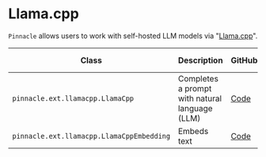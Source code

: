 # Llama.cpp


`Pinnacle` allows users to work with self-hosted LLM models via "[Llama.cpp](https://github.com/ggerganov/llama.cpp)".

| Class | Description | GitHub | API-docs |
| --- | --- | --- | --- |
| `pinnacle.ext.llamacpp.LlamaCpp` | Completes a prompt with natural language (LLM) | [Code](https://github.com/pinnacle/pinnacle/blob/main/pinnacle/ext/llamacpp/model.py) | [Docs](/docs/api/ext/llamacpp/model#llamacpp) |
| `pinnacle.ext.llamacpp.LlamaCppEmbedding` | Embeds text | [Code](https://github.com/pinnacle/pinnacle/blob/main/pinnacle/ext/llamacpp/model.py) | [Docs](/docs/api/ext/llamacpp/model#llamacppembedding) |
